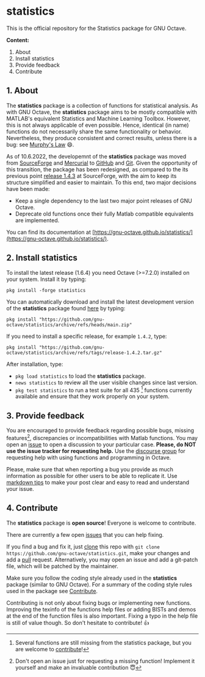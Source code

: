 # statistics

This is the official repository for the Statistics package for GNU Octave.

**Content:**

1. About
2. Install statistics
3. Provide feedback
4. Contribute

## 1. About

The **statistics** package is a collection of functions for statistical analysis. As with GNU Octave, the **statistics** package aims to be mostly compatible with MATLAB's equivalent Statistics and Machine Learning Toolbox. However, this is not always applicable of even possible. Hence, identical (in name) functions do not necessarily share the same functionality or behavior. Nevertheless, they produce consistent and correct results, unless there is a bug: see [Murphy's Law](https://en.wikipedia.org/wiki/Murphy's_law) :smile:.

As of 10.6.2022, the developemnt of the **statistics** package was moved from [SourceForge](https://octave.sourceforge.io/statistics/) and [Mercurial](https://en.wikipedia.org/wiki/Mercurial) to [GitHub](https://github.com/gnu-octave/statistics) and [Git](https://en.wikipedia.org/wiki/Git). Given the opportunity of this transition, the package has been redesigned, as compared to the its previous point [release 1.4.3](https://octave.sourceforge.io/download.php?package=statistics-1.4.3.tar.gz) at SourceForge, with the aim to keep its structure simplified and easier to maintain. To this end, two major decisions have been made:
- Keep a single dependency to the last two major point releases of GNU Octave.
- Deprecate old functions once their fully Matlab compatible equivalents are implemented.

You can find its documentation at [https://gnu-octave.github.io/statistics/](https://gnu-octave.github.io/statistics/).

## 2. Install statistics

To install the latest release (1.6.4) you need Octave (>=7.2.0) installed on your system. Install it by typing:

  `pkg install -forge statistics`

You can automatically download and install the latest development version of the **statistics** package found [here](https://github.com/gnu-octave/statistics/archive/refs/heads/main.zip) by typing:

  `pkg install "https://github.com/gnu-octave/statistics/archive/refs/heads/main.zip"`

If you need to install a specific release, for example `1.4.2`, type:

  `pkg install "https://github.com/gnu-octave/statistics/archive/refs/tags/release-1.4.2.tar.gz"`

After installation, type:
- `pkg load statistics` to load the **statistics** package.
- `news statistics` to review all the user visible changes since last version.
- `pkg test statistics` to run a test suite for all 435 [^1] functions currently available and ensure that they work properly on your system.

[^1]: Several functions are still missing from the statistics package, but you are welcome to [contribute](https://github.com/gnu-octave/statistics/blob/main/CONTRIBUTING.md)!

## 3. Provide feedback

You are encouraged to provide feedback regarding possible bugs, missing features[^2], discrepancies or incompatibilities with Matlab functions. You may open an [issue](https://github.com/gnu-octave/statistics/issues) to open a discussion to your particular case. **Please, do NOT use the issue tracker for requesting help.** Use the [discourse group](https://octave.discourse.group/c/help/6) for requesting help with using functions and programming in Octave.

Please, make sure that when reporting a bug you provide as much information as possible for other users to be able to replicate it. Use [markdown tips](https://docs.github.com/en/get-started/writing-on-github/getting-started-with-writing-and-formatting-on-github/basic-writing-and-formatting-syntax) to make your post clear and easy to read and understand your issue.

[^2]: Don't open an issue just for requesting a missing function! Implement it yourself and make an invaluable contribution :innocent:

## 4. Contribute

The **statistics** package is **open source**! Everyone is welcome to contribute.

There are currently a few open [issues](https://github.com/gnu-octave/statistics/issues) that you can help fixing.

If you find a bug and fix it, just [clone](https://github.com/gnu-octave/statistics.git) this repo with `git clone https://github.com/gnu-octave/statistics.git`, make your changes and add a [pull](https://github.com/gnu-octave/statistics/pulls) request. Alternatively, you may open an issue and add a git-patch file, which will be patched by the maintainer.

Make sure you follow the coding style already used in the **statistics** package (similar to GNU Octave). For a summary of the coding style rules used in the package see [Contribute](https://github.com/gnu-octave/statistics/blob/main/CONTRIBUTING.md).

Contributing is not only about fixing bugs or implementing new functions. Improving the texinfo of the functions help files or adding BISTs and demos at the end of the function files is also important. Fixing a typo in the help file is still of value though. So don't hesitate to contribute! :+1:

